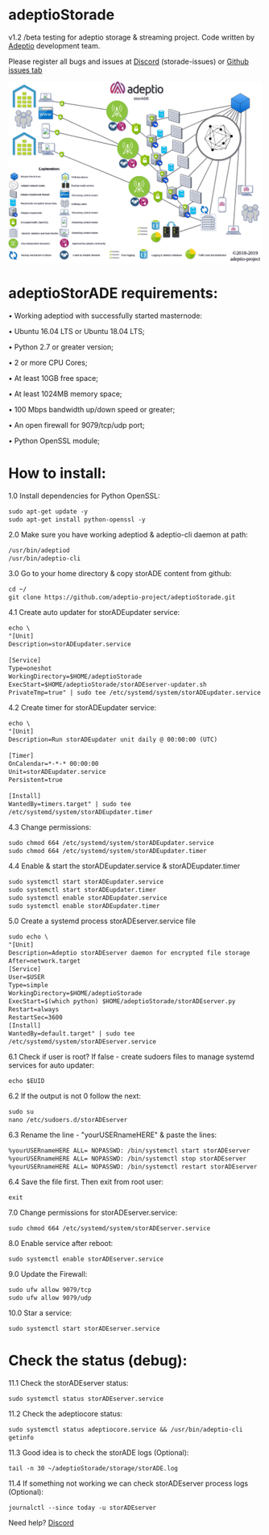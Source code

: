 # adeptioStorade
v1.2 /beta testing for adeptio storage & streaming project. Code written by [Adeptio](https://github.com/adeptio-project) development team. 

Please register all bugs and issues at [Discord](https://discord.gg/RBXjTBa) (storade-issues) or [Github issues tab](https://github.com/adeptio-project/adeptioStorade/issues)

![Alt text](https://github.com/adeptio-project/adeptio/raw/master/logo/1_shadow.png)

# adeptioStorADE requirements:

• Working adeptiod with successfully started masternode:

• Ubuntu 16.04 LTS or Ubuntu 18.04 LTS;

• Python 2.7 or greater version;

• 2 or more CPU Cores;

• At least 10GB free space;

• At least 1024MB memory space;

• 100 Mbps bandwidth up/down speed or greater;

• An open firewall for 9079/tcp/udp port;

• Python OpenSSL module;

# How to install:

1.0 Install dependencies for Python OpenSSL:

    sudo apt-get update -y
    sudo apt-get install python-openssl -y

2.0 Make sure you have working adeptiod & adeptio-cli daemon at path:

    /usr/bin/adeptiod
    /usr/bin/adeptio-cli

3.0 Go to your home directory & copy storADE content from github:

    cd ~/
    git clone https://github.com/adeptio-project/adeptioStorade.git

4.1 Create auto updater for storADEupdater service:

    echo \
    "[Unit]
    Description=storADEupdater.service
 
    [Service]
    Type=oneshot
    WorkingDirectory=$HOME/adeptioStorade
    ExecStart=$HOME/adeptioStorade/storADEserver-updater.sh
    PrivateTmp=true" | sudo tee /etc/systemd/system/storADEupdater.service
   
4.2 Create timer for storADEupdater service:

    echo \
    "[Unit]
    Description=Run storADEupdater unit daily @ 00:00:00 (UTC)
 
    [Timer]
    OnCalendar=*-*-* 00:00:00
    Unit=storADEupdater.service
    Persistent=true
 
    [Install]
    WantedBy=timers.target" | sudo tee /etc/systemd/system/storADEupdater.timer
    
4.3 Change permissions:

    sudo chmod 664 /etc/systemd/system/storADEupdater.service
    sudo chmod 664 /etc/systemd/system/storADEupdater.timer
    
4.4 Enable & start the storADEupdater.service & storADEupdater.timer   

    sudo systemctl start storADEupdater.service
    sudo systemctl start storADEupdater.timer
    sudo systemctl enable storADEupdater.service
    sudo systemctl enable storADEupdater.timer

5.0 Create a systemd process storADEserver.service file

    sudo echo \
    "[Unit]
    Description=Adeptio storADEserver daemon for encrypted file storage
    After=network.target
    [Service]
    User=$USER
    Type=simple
    WorkingDirectory=$HOME/adeptioStorade
    ExecStart=$(which python) $HOME/adeptioStorade/storADEserver.py
    Restart=always
    RestartSec=3600
    [Install]
    WantedBy=default.target" | sudo tee /etc/systemd/system/storADEserver.service

6.1 Check if user is root? If false - create sudoers files to manage systemd services for auto updater:

    echo $EUID

6.2 If the output is not 0 follow the next:

    sudo su
    nano /etc/sudoers.d/storADEserver

6.3 Rename the line - "yourUSERnameHERE" & paste the lines:
    
    %yourUSERnameHERE ALL= NOPASSWD: /bin/systemctl start storADEserver
    %yourUSERnameHERE ALL= NOPASSWD: /bin/systemctl stop storADEserver
    %yourUSERnameHERE ALL= NOPASSWD: /bin/systemctl restart storADEserver

6.4 Save the file first. Then exit from root user:

    exit

7.0 Change permissions for storADEserver.service:

    sudo chmod 664 /etc/systemd/system/storADEserver.service

8.0 Enable service after reboot:

    sudo systemctl enable storADEserver.service

9.0 Update the Firewall:

    sudo ufw allow 9079/tcp
    sudo ufw allow 9079/udp

10.0 Star a service:

    sudo systemctl start storADEserver.service
    
# Check the status (debug):

11.1 Check the storADEserver status:

    sudo systemctl status storADEserver.service

11.2 Check the adeptiocore status:

    sudo systemctl status adeptiocore.service && /usr/bin/adeptio-cli getinfo

11.3 Good idea is to check the storADE logs (Optional):

    tail -n 30 ~/adeptioStorade/storage/storADE.log

11.4 If something not working we can check storADEserver process logs (Optional):

    journalctl --since today -u storADEserver

Need help? [Discord](https://discord.gg/RBXjTBa) 
